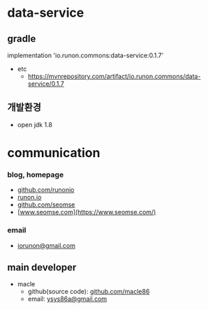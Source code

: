 # data-service

## gradle
implementation 'io.runon.commons:data-service:0.1.7'
- etc
  - https://mvnrepository.com/artifact/io.runon.commons/data-service/0.1.7

## 개발환경
- open jdk 1.8

# communication
### blog, homepage
- [github.com/runonio](https://github.com/runonio)
- [runon.io](https://runon.io)
- [github.com/seomse](https://github.com/seomse)
- [www.seomse.com](https://www.seomse.com/)


### email
- iorunon@gmail.com

## main developer
- macle
  - github(source code): [github.com/macle86](https://github.com/macle86)
  - email: ysys86a@gmail.com
